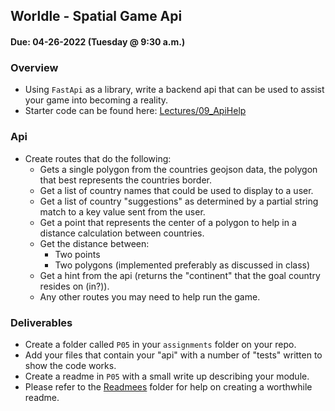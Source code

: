 ## Worldle - Spatial Game Api
#### Due: 04-26-2022 (Tuesday @ 9:30 a.m.)


### Overview

- Using `FastApi` as a library, write a backend api that can be used to assist your game into becoming a reality. 
- Starter code can be found here: [Lectures/09_ApiHelp](../../Lectures/09_ApiHelp/)


### Api
- Create routes that do the following:
  - Gets a single polygon from the countries geojson data, the polygon that best represents the countries border.
  - Get a list of country names that could be used to display to a user.
  - Get a list of country "suggestions" as determined by a partial string match to a key value sent from the user.
  - Get a point that represents the center of a polygon to help in a distance calculation between countries.
  - Get the distance between:
    - Two points
    - Two polygons (implemented preferably as discussed in class)
  - Get a hint from the api (returns the "continent" that the goal country resides on (in?)). 
  - Any other routes you may need to help run the game.


### Deliverables

- Create a folder called `P05` in your `assignments` folder on your repo.
- Add your files that contain your "api" with a number of "tests" written to show the code works. 
- Create a readme in `P05` with a small write up describing your module. 
- Please refer to the [Readmees](../../Resources/02-Readmees/README.md) folder for help on creating a worthwhile readme.

